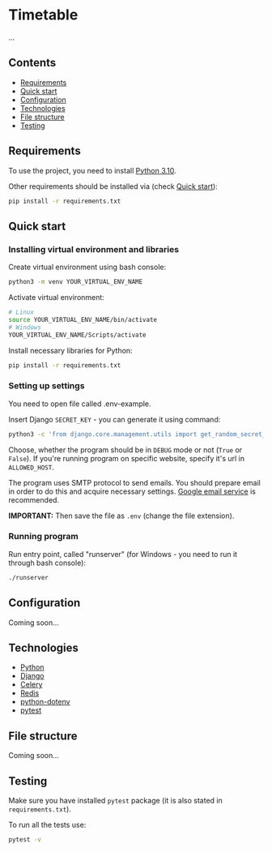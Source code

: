 # Timetable

...

## Contents

- [Requirements](#requirements)
- [Quick start](#quick-start)
- [Configuration](#configuration)
- [Technologies](#technologies)
- [File structure](#file-structure)
- [Testing](#testing)

## Requirements

To use the project, you need to install [Python 3.10](https://www.python.org/downloads/release/python-3100/).

Other requirements should be installed via (check [Quick start](#quick-start)):

```bash
pip install -r requirements.txt
```

## Quick start

### Installing virtual environment and libraries

Create virtual environment using bash console:

```bash
python3 -m venv YOUR_VIRTUAL_ENV_NAME
```

Activate virtual environment:

```bash
# Linux
source YOUR_VIRTUAL_ENV_NAME/bin/activate
# Windows
YOUR_VIRTUAL_ENV_NAME/Scripts/activate
```

Install necessary libraries for Python:

```bash
pip install -r requirements.txt
```

### Setting up settings

You need to open file called .env-example.

Insert Django `SECRET_KEY` - you can generate it using command:

```bash
python3 -c 'from django.core.management.utils import get_random_secret_key; print(get_random_secret_key())'
```

Choose, whether the program should be in `DEBUG` mode or not (`True` or `False`).
If you're running program on specific website, specify it's url in `ALLOWED_HOST`.

The program uses SMTP protocol to send emails.
You should prepare email in order to do this and acquire necessary settings.
[Google email service](https://support.google.com/a/answer/176600?hl=en) is recommended.

**IMPORTANT:**
Then save the file as `.env` (change the file extension).

### Running program

Run entry point, called "runserver" (for Windows - you need to run it through bash console):

```bash
./runserver
```

## Configuration

Coming soon...

## Technologies

- [Python](https://www.python.org/)
- [Django](https://www.djangoproject.com/)
- [Celery](https://docs.celeryq.dev/en/stable/)
- [Redis](https://redis.io/)
- [python-dotenv](https://github.com/theskumar/python-dotenv)
- [pytest](https://github.com/pytest-dev/pytest/)

## File structure

Coming soon...

## Testing

Make sure you have installed `pytest` package (it is also stated in `requirements.txt`).

To run all the tests use:

```bash
pytest -v
```